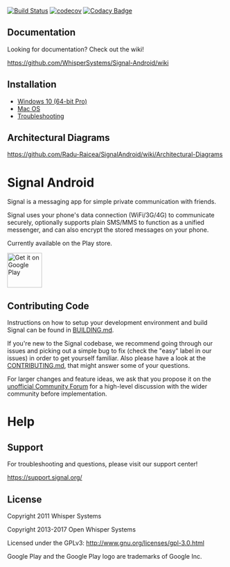 
[![Build Status](https://travis-ci.org/Radu-Raicea/SignalAndroid.svg?branch=master)](https://travis-ci.org/Radu-Raicea/SignalAndroid)
[![codecov](https://codecov.io/gh/radu-raicea/SignalAndroid/branch/master/graph/badge.svg)](https://codecov.io/gh/radu-raicea/SignalAndroid)
[![Codacy Badge](https://api.codacy.com/project/badge/Grade/98bb07ed988245c092157c9013c8edf0)](https://www.codacy.com/app/shelbaz/SignalAndroid?utm_source=github.com&amp;utm_medium=referral&amp;utm_content=Radu-Raicea/SignalAndroid&amp;utm_campaign=Badge_Grade)

## Documentation
Looking for documentation? Check out the wiki!

https://github.com/WhisperSystems/Signal-Android/wiki

## Installation
* [Windows 10 (64-bit Pro)](https://github.com/Radu-Raicea/SignalAndroid/wiki/%5BInstallation%5D-Windows-10-Instructions-(64-bit-Pro))
* [Mac OS](https://github.com/Radu-Raicea/SignalAndroid/wiki/%5BInstallation%5D-macOS-Instructions)
* [Troubleshooting](https://github.com/Radu-Raicea/SignalAndroid/wiki/%5BTroubleshooting%5D)


## Architectural Diagrams
https://github.com/Radu-Raicea/SignalAndroid/wiki/Architectural-Diagrams

# Signal Android 

Signal is a messaging app for simple private communication with friends.

Signal uses your phone's data connection (WiFi/3G/4G) to communicate securely, optionally supports plain SMS/MMS to function as a unified messenger, and can also encrypt the stored messages on your phone.

Currently available on the Play store.

<a href='https://play.google.com/store/apps/details?id=org.thoughtcrime.securesms&pcampaignid=MKT-Other-global-all-co-prtnr-py-PartBadge-Mar2515-1'><img alt='Get it on Google Play' src='https://play.google.com/intl/en_us/badges/images/generic/en_badge_web_generic.png' height='80px'/></a>


## Contributing Code
Instructions on how to setup your development environment and build Signal can be found in  [BUILDING.md](https://github.com/WhisperSystems/Signal-Android/blob/master/BUILDING.md).

If you're new to the Signal codebase, we recommend going through our issues and picking out a simple bug to fix (check the "easy" label in our issues) in order to get yourself familiar. Also please have a look at the [CONTRIBUTING.md](https://github.com/WhisperSystems/Signal-Android/blob/master/CONTRIBUTING.md), that might answer some of your questions.

For larger changes and feature ideas, we ask that you propose it on the [unofficial Community Forum](https://whispersystems.discoursehosting.net) for a high-level discussion with the wider community before implementation.


Help
====
## Support
For troubleshooting and questions, please visit our support center!

https://support.signal.org/


## License

Copyright 2011 Whisper Systems

Copyright 2013-2017 Open Whisper Systems

Licensed under the GPLv3: http://www.gnu.org/licenses/gpl-3.0.html

Google Play and the Google Play logo are trademarks of Google Inc.
